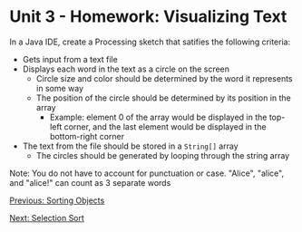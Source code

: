 # Unit 3 - Homework: Visualizing Text

In a Java IDE, create a Processing sketch that satifies the following criteria:
  * Gets input from a text file
  * Displays each word in the text as a circle on the screen
    * Circle size and color should be determined by the word it represents in some way
    * The position of the circle should be determined by its position in the array
      * Example: element 0 of the array would be displayed in the top-left corner, and the last element would be displayed in the bottom-right corner
  * The text from the file should be stored in a `String[]` array
    * The circles should be generated by looping through the string array

Note: You do not have to account for punctuation or case. "Alice", "alice", and "alice!" can count as 3 separate words

[Previous: Sorting Objects](project.md)

[Next: Selection Sort](day2.md)
